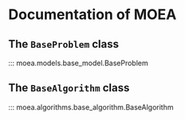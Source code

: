 # Documentation of MOEA

## The ``BaseProblem`` class

::: moea.models.base_model.BaseProblem

## The ``BaseAlgorithm`` class

::: moea.algorithms.base_algorithm.BaseAlgorithm

